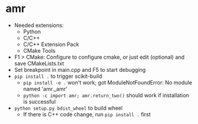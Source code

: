 # amr

* Needed extensions: 
    * Python 
    * C/C++ 
    * C/C++ Extension Pack
    * CMake Tools
* F1 > CMake: Configure to configure cmake, or just edit (optional) and save CMakeLists.txt
* Set breakpoint in main.cpp and F5 to start debugging
* `pip install .` to trigger scikit-build 
    * `pip install -e .` won't work; got ModuleNotFoundError: No module named 'amr._amr'
    * `python -c import amr; amr.return_two()` should work if installation is successful
* `python setup.py bdist_wheel` to build wheel
    * If there is C++ code change, run `pip install .` first